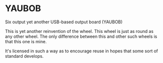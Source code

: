 # YAUBOB
Six output yet another USB-based output board (YAUBOB)

This is yet another reinvention of the wheel.  This wheel is just as round as any other wheel.  The only difference between this and other such wheels is that this one is mine.  

It's licensed in such a way as to encourage reuse in hopes that some sort of standard develops.

